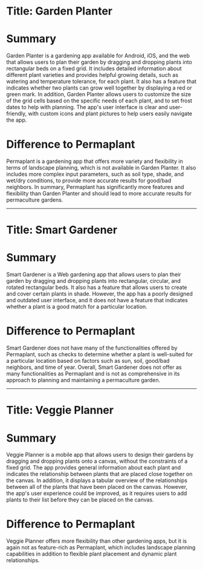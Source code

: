 # Title: Garden Planter

# Summary
Garden Planter is a gardening app available for Android, iOS, and the web that allows users to plan their garden by dragging and dropping plants into rectangular beds on a fixed grid. 
It includes detailed information about different plant varieties and provides helpful growing details, such as watering and temperature tolerance, for each plant. 
It also has a feature that indicates whether two plants can grow well together by displaying a red or green mark. 
In addition, Garden Planter allows users to customize the size of the grid cells based on the specific needs of each plant, and to set frost dates to help with planning. 
The app's user interface is clear and user-friendly, with custom icons and plant pictures to help users easily navigate the app.

# Difference to Permaplant
Permaplant is a gardening app that offers more variety and flexibility in terms of landscape planning, which is not available in Garden Planter. 
It also includes more complex input parameters, such as soil type, shade, and wet/dry conditions, to provide more accurate results for good/bad neighbors.
In summary, Permaplant has significantly more features and flexibility than Garden Planter and should lead to more accurate results for permaculture gardens.

---

# Title: Smart Gardener

# Summary
Smart Gardener is a Web gardening app that allows users to plan their garden by dragging and dropping plants into rectangular, circular, and rotated rectangular beds. 
It also has a feature that allows users to create and cover certain plants in shade. 
However, the app has a poorly designed and outdated user interface, and it does not have a feature that indicates whether a plant is a good match for a particular location.

# Difference to Permaplant
Smart Gardener does not have many of the functionalities offered by Permaplant, such as checks to determine whether a plant is well-suited for a particular location based on factors such as sun, soil, good/bad neighbors, and time of year. 
Overall, Smart Gardener does not offer as many functionalities as Permaplant and is not as comprehensive in its approach to planning and maintaining a permaculture garden.

---

# Title: Veggie Planner

# Summary
Veggie Planner is a mobile app that allows users to design their gardens by dragging and dropping plants onto a canvas, without the constraints of a fixed grid. 
The app provides general information about each plant and indicates the relationship between plants that are placed close together on the canvas. 
In addition, it displays a tabular overview of the relationships between all of the plants that have been placed on the canvas. 
However, the app's user experience could be improved, as it requires users to add plants to their list before they can be placed on the canvas.

# Difference to Permaplant
Veggie Planner offers more flexibility than other gardening apps, but it is again not as feature-rich as Permaplant, which includes landscape planning capabilities in addition to flexible plant placement and dynamic plant relationships.